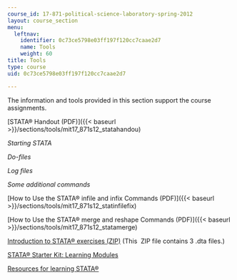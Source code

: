 ```yaml
---
course_id: 17-871-political-science-laboratory-spring-2012
layout: course_section
menu:
  leftnav:
    identifier: 0c73ce5798e03ff197f120cc7caae2d7
    name: Tools
    weight: 60
title: Tools
type: course
uid: 0c73ce5798e03ff197f120cc7caae2d7

---
```


The information and tools provided in this section support the course assignments.

[STATA® Handout (PDF)]({{< baseurl >}}/sections/tools/mit17_871s12_statahandou)

_Starting STATA_

_Do-files_

_Log files_

_Some additional commands_

[How to Use the STATA® infile and infix Commands (PDF)]({{< baseurl >}}/sections/tools/mit17_871s12_statinfilefix)

[How to Use the STATA® merge and reshape Commands (PDF)]({{< baseurl >}}/sections/tools/mit17_871s12_statamerge)

[Introduction to STATA® exercises (ZIP)](/coursemedia/17-871-political-science-laboratory-spring-2012/08bad3fa60aa223b730df87d6a0df32c_MIT17_871S12_STATAExerci.zip) (This  ZIP file contains 3 .dta files.)

[STATA® Starter Kit: Learning Modules](http://www.ats.ucla.edu/stat/stata/sk/modules_sk.htm)

[Resources for learning STATA®](http://stata.com/links/resources-for-learning-stata/)